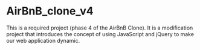 # AirBnB_clone_v4
This is a required project (phase 4 of the AirBnB Clone). It is a modification project that introduces the concept of using JavaScript and jQuery to make our web application dynamic. 
